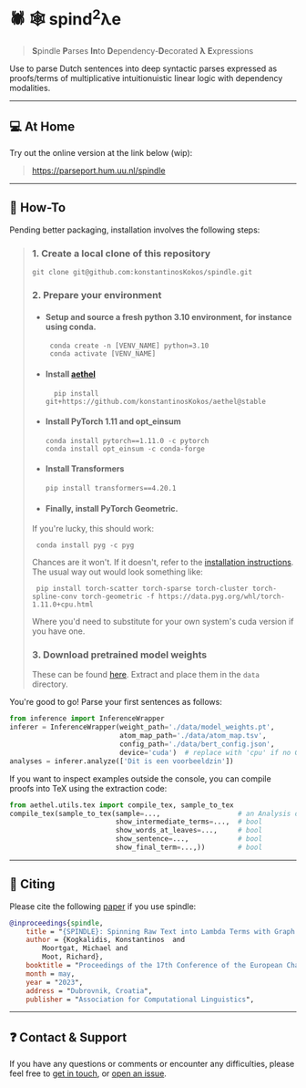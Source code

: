 # :spider: :spider_web: spind<sup>2</sup>λe
> **S**pindle **P**arses **In**to **D**ependency-**D**ecorated **λ** **E**xpressions 

Use to parse Dutch sentences into deep syntactic parses expressed as proofs/terms of multiplicative intuitionuistic linear logic with 
dependency modalities.

---

## :computer: At Home

Try out the online version at the link below (wip):

>https://parseport.hum.uu.nl/spindle

---

## :wrench: How-To

Pending better packaging, installation involves the following steps:

> ### 1. Create a local clone of this repository
>   ```
>   git clone git@github.com:konstantinosKokos/spindle.git
>  ```
> ### 2. Prepare your environment
>   * #### Setup and source a **fresh** python 3.10 environment, for instance using conda. 
>     ```
>      conda create -n [VENV_NAME] python=3.10
>      conda activate [VENV_NAME]
>      ```
>   * #### Install [aethel](https://github.com//konstantinosKokos/aethel)
>     ``` 
>       pip install git+https://github.com/konstantinosKokos/aethel@stable
>     ```
>   * #### Install PyTorch 1.11 and opt_einsum
>     ```
>     conda install pytorch==1.11.0 -c pytorch
>     conda install opt_einsum -c conda-forge
>     ```
>   * #### Install Transformers
>     ```
>     pip install transformers==4.20.1
>     ```
>   * #### Finally, install PyTorch Geometric.
>    If you're lucky, this should work:
>    ```
>     conda install pyg -c pyg
>    ```
>    Chances are it won't.
>    If it doesn't, refer to the [installation instructions](https://pytorch-geometric.readthedocs.io/en/latest/notes/installation.html).
>    The usual way out would look something like:
>    ```
>     pip install torch-scatter torch-sparse torch-cluster torch-spline-conv torch-geometric -f https://data.pyg.org/whl/torch-1.11.0+cpu.html
>    ```
>    Where you'd need to substitute for your own system's cuda version if you have one.
> ### 3. Download pretrained model weights
>   These can be found [here](https://surfdrive.surf.nl/files/index.php/s/3TN0r1HwQehJJkR).
>  Extract and place them in the `data` directory.

You're good to go!
Parse your first sentences as follows:
```python
from inference import InferenceWrapper
inferer = InferenceWrapper(weight_path='./data/model_weights.pt',
                           atom_map_path='./data/atom_map.tsv',
                           config_path='./data/bert_config.json', 
                           device='cuda')  # replace with 'cpu' if no GPU accelaration
analyses = inferer.analyze(['Dit is een voοrbeeldzin'])
```

If you want to inspect examples outside the console, you can compile proofs into TeX using the extraction code:
```python
from aethel.utils.tex import compile_tex, sample_to_tex
compile_tex(sample_to_tex(sample=...,                   # an Analysis object
                          show_intermediate_terms=...,  # bool
                          show_words_at_leaves=...,     # bool
                          show_sentence=...,            # bool
                          show_final_term=...,))        # bool
```

---

## :notebook: Citing
Please cite the following [paper](https://arxiv.org/abs/2302.12050) if you use spindle:

```bibtex
@inproceedings{spindle,
    title = "{SPINDLE}: Spinning Raw Text into Lambda Terms with Graph Attention",
    author = {Kogkalidis, Konstantinos  and
		Moortgat, Michael and
		Moot, Richard},
	booktitle = "Proceedings of the 17th Conference of the European Chapter of the Association for Computational Linguistics: System Demonstrations",
	month = may,
	year = "2023",
 	address = "Dubrovnik, Croatia",
    publisher = "Association for Computational Linguistics",
```

---

## :question: Contact & Support
If you have any questions or comments or encounter any difficulties, please feel free to [get in touch](k.kogkalidis@uu.nl),
or [open an issue](https://github.com/konstantinosKokos/spindle/issues/new/choose).
